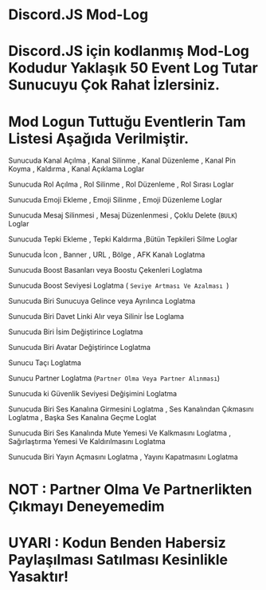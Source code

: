 # Discord.JS Mod-Log

# Discord.JS için kodlanmış Mod-Log Kodudur Yaklaşık 50 Event Log Tutar Sunucuyu Çok Rahat İzlersiniz.

# Mod Logun Tuttuğu Eventlerin Tam Listesi Aşağıda Verilmiştir.

Sunucuda Kanal Açılma , Kanal Silinme , Kanal Düzenleme , Kanal Pin Koyma , Kaldırma , Kanal Açıklama Loglar

Sunucuda Rol Açılma , Rol Silinme , Rol Düzenleme , Rol Sırası Loglar

Sunucuda Emoji Ekleme , Emoji Silinme , Emoji Düzenleme Loglar

Sunucuda Mesaj Silinmesi , Mesaj Düzenlenmesi , Çoklu Delete (`BULK`)  Loglar

Sunucuda Tepki Ekleme , Tepki Kaldırma ,Bütün Tepkileri Silme Loglar

Sunucuda İcon , Banner , URL , Bölge , AFK Kanalı  Loglatma

Sunucuda Boost Basanları veya Boostu Çekenleri Loglatma 

Sunucuda Boost Seviyesi Loglatma ( `Seviye Artması Ve Azalması `)

Sunucuda Biri Sunucuya Gelince veya Ayrılınca Loglatma

Sunucuda Biri Davet Linki Alır veya Silinir İse Loglama

Sunucuda Biri İsim Değiştirince Loglatma

Sunucuda Biri Avatar Değiştirince Loglatma

Sunucu Taçı Loglatma 

Sunucu Partner Loglatma (`Partner Olma Veya Partner Alınması`)

Sunucuda ki Güvenlik Seviyesi Değişimini Loglatma

Sunucuda Biri Ses Kanalına Girmesini Loglatma , Ses Kanalından Çıkmasını Loglatma , Başka Ses Kanalına Geçme Loglat

Sunucuda Biri Ses Kanalında Mute Yemesi Ve Kalkmasını Loglatma , Sağırlaştırma Yemesi Ve Kaldırılmasını Loglatma 

Sunucuda Biri Yayın Açmasını Loglatma , Yayını Kapatmasını Loglatma

# NOT : Partner Olma Ve Partnerlikten Çıkmayı Deneyemedim

# UYARI : Kodun Benden Habersiz Paylaşılması Satılması Kesinlikle Yasaktır!
